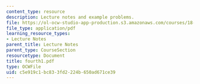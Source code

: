```yaml
---
content_type: resource
description: Lecture notes and example problems.
file: https://ol-ocw-studio-app-production.s3.amazonaws.com/courses/18-305-advanced-analytic-methods-in-science-and-engineering-fall-2004/c5e919c1bc833fd2224b650ad671ce39_fourth1.pdf
file_type: application/pdf
learning_resource_types:
- Lecture Notes
parent_title: Lecture Notes
parent_type: CourseSection
resourcetype: Document
title: fourth1.pdf
type: OCWFile
uid: c5e919c1-bc83-3fd2-224b-650ad671ce39
---
```

